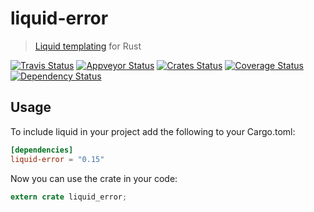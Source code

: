 liquid-error
===========

> [Liquid templating](http://liquidmarkup.org/) for Rust

[![Travis Status](https://travis-ci.org/cobalt-org/liquid-rust.svg?branch=master)](https://travis-ci.org/cobalt-org/liquid-rust)
[![Appveyor Status](https://ci.appveyor.com/api/projects/status/n1nqaitd5uja8tsi/branch/master?svg=true)](https://ci.appveyor.com/project/johannhof/liquid-rust/branch/master)
[![Crates Status](https://img.shields.io/crates/v/liquid.svg)](https://crates.io/crates/liquid)
[![Coverage Status](https://coveralls.io/repos/github/cobalt-org/liquid-rust/badge.svg?branch=master)](https://coveralls.io/github/cobalt-org/liquid-rust?branch=master)
[![Dependency Status](https://dependencyci.com/github/cobalt-org/liquid-rust/badge)](https://dependencyci.com/github/cobalt-org/liquid-rust)

Usage
----------

To include liquid in your project add the following to your Cargo.toml:

```toml
[dependencies]
liquid-error = "0.15"
```

Now you can use the crate in your code:

```rust
extern crate liquid_error;
```
